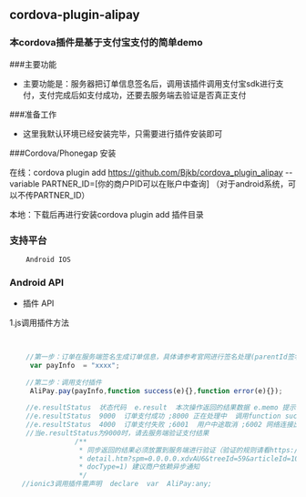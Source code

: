 ## cordova-plugin-alipay ##

### 本cordova插件是基于支付宝支付的简单demo

###主要功能
		
 - 主要功能是：服务器把订单信息签名后，调用该插件调用支付宝sdk进行支付，支付完成后如支付成功，还要去服务端去验证是否真正支付
	
###准备工作

 - 这里我默认环境已经安装完毕，只需要进行插件安装即可

###Cordova/Phonegap 安装 

   在线：cordova plugin add  https://github.com/Bjkb/cordova_plugin_alipay --variable PARTNER_ID=[你的商户PID可以在账户中查询]
   （对于android系统，可以不传PARTNER_ID）
    
   本地：下载后再进行安装cordova plugin add 插件目录
   
### 支持平台

		Android IOS
		
### Android API

+ 插件 API
    		
1.js调用插件方法
```js
				
    	
    //第一步：订单在服务端签名生成订单信息，具体请参考官网进行签名处理(parentId签名跟新版签名不一样)
     var payInfo  = "xxxx";
            	
    //第二步：调用支付插件        	
     AliPay.pay(payInfo,function success(e){},function error(e){});
      
	//e.resultStatus  状态代码  e.result  本次操作返回的结果数据 e.memo 提示信息
	//e.resultStatus  9000  订单支付成功 ;8000 正在处理中  调用function success 
	//e.resultStatus  4000  订单支付失败 ;6001  用户中途取消 ;6002 网络连接出错  调用function error
	//当e.resultStatus为9000时，请去服务端验证支付结果
	 			/**
				 * 同步返回的结果必须放置到服务端进行验证（验证的规则请看https://doc.open.alipay.com/doc2/
				 * detail.htm?spm=0.0.0.0.xdvAU6&treeId=59&articleId=103665&
				 * docType=1) 建议商户依赖异步通知
				 */
   //ionic3调用插件需声明  declare  var  AliPay:any;
```
